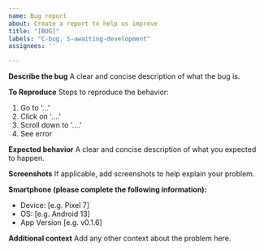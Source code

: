 ```yaml
---
name: Bug report
about: Create a report to help us improve
title: "[BUG]"
labels: "C-bug, S-awaiting-development"
assignees: ''

---
```


**Describe the bug**
A clear and concise description of what the bug is.

**To Reproduce**
Steps to reproduce the behavior:
1. Go to '...'
2. Click on '....'
3. Scroll down to '....'
4. See error

**Expected behavior**
A clear and concise description of what you expected to happen.

**Screenshots**
If applicable, add screenshots to help explain your problem.

**Smartphone (please complete the following information):**
 - Device: [e.g. Pixel 7]
 - OS: [e.g. Android 13]
 - App Version [e.g. v0.1.6]

**Additional context**
Add any other context about the problem here.

